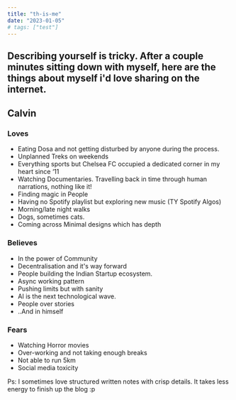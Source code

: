 ```yaml
---
title: "th-is-me"
date: "2023-01-05"
# tags: ["test"]
---
```

## Describing yourself is tricky. After a couple minutes sitting down with myself, here are the  things about myself i'd love sharing on the internet.
## **Calvin**
### **Loves**
- Eating Dosa and not getting disturbed by anyone during the process.
- Unplanned Treks on weekends
- Everything sports but Chelsea FC occupied a dedicated corner in my heart since ‘11
- Watching Documentaries. Travelling back in time through human narrations, nothing like it!
- Finding magic in People
- Having no Spotify playlist but exploring new music (TY Spotify Algos)
- Morning/late night walks
- Dogs, sometimes cats.
- Coming across Minimal designs which has depth

### **Believes**
- In the power of Community
- Decentralisation and it's way forward
- People building the Indian Startup ecosystem.
- Async working pattern
- Pushing limits but with sanity
- AI is the next technological wave.
- People over stories
- ..And in himself

### **Fears**
- Watching Horror movies
- Over-working and not taking enough breaks
- Not able to run 5km
- Social media toxicity

Ps: I sometimes love structured written notes with crisp details. It takes less energy to finish up the blog :p
